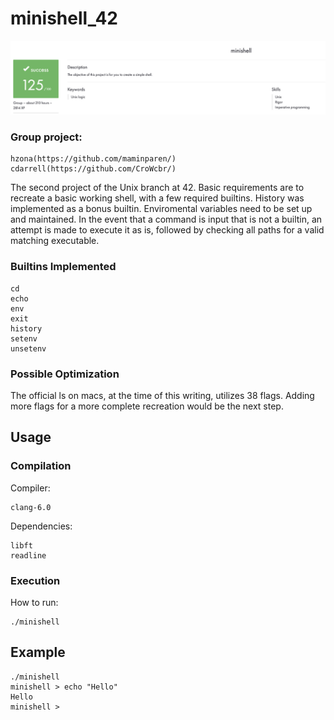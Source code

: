 # minishell_42
![score](minishell.png)
### Group project:
```
hzona(https://github.com/maminparen/)
cdarrell(https://github.com/CroWcbr/)
```

The second project of the Unix branch at 42. Basic requirements are to recreate a basic working shell, with a few required builtins. History was implemented as a bonus builtin. Enviromental variables need to be set up and maintained. In the event that a command is input that is not a builtin, an attempt is made to execute it as is, followed by checking all paths for a valid matching executable.

### Builtins Implemented

```
cd
echo
env
exit
history
setenv
unsetenv
```

### Possible Optimization

The official ls on macs, at the time of this writing, utilizes 38 flags. Adding more flags for a more complete recreation would be the next step.

## Usage

### Compilation

Compiler:

```
clang-6.0
```

Dependencies:

```
libft
readline
```

### Execution

How to run:

```
./minishell
```

## Example

```
./minishell
minishell > echo "Hello"
Hello
minishell >
```
